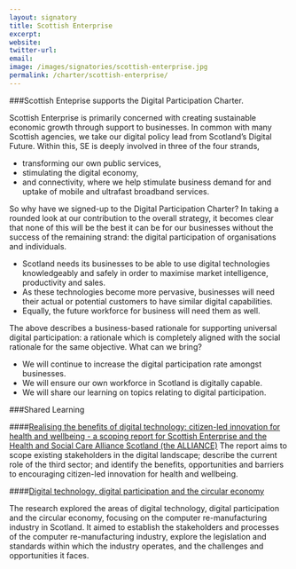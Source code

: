 ```yaml
---
layout: signatory
title: Scottish Enterprise
excerpt: 
website: 
twitter-url: 
email: 
image: /images/signatories/scottish-enterprise.jpg
permalink: /charter/scottish-enterprise/
---
```


###Scottish Enteprise supports the Digital Participation Charter.

Scottish Enterprise is primarily concerned with creating sustainable economic growth through support to businesses. 
In common with many Scottish agencies, we take our digital policy lead from Scotland’s Digital Future. Within this, SE is deeply involved in three of the four strands, 
- transforming our own public services, 
- stimulating the digital economy, 
- and connectivity, where we help stimulate business demand for and uptake of mobile and ultrafast broadband services.

So why have we signed-up to the Digital Participation Charter? 
In taking a rounded look at our contribution to the overall strategy, it becomes clear that none of this will be the best it can be for our businesses without the success of the remaining strand: the digital participation of organisations and individuals. 
- Scotland needs its businesses to be able to use digital technologies knowledgeably and safely in order to maximise market intelligence, productivity and sales. 
- As these technologies become more pervasive, businesses will need their actual or potential customers to have similar digital capabilities. 
- Equally, the future workforce for business will need them as well.
 
The above describes a business-based rationale for supporting universal digital participation: a rationale which is completely aligned with the social rationale for the same objective.
What can we bring? 
- We will continue to increase the digital participation rate amongst businesses. 
- We will ensure our own workforce in Scotland is digitally capable.
- We will share our learning on topics relating to digital participation.

###Shared Learning

####[Realising the benefits of digital technology: citizen-led innovation for health and wellbeing - a scoping report for Scottish Enterprise and the Health and Social Care Alliance Scotland (the ALLIANCE)](http://www.alliance-scotland.org.uk/news-and-events/news/2015/12/benefits-of-digital-technology-citizen-led-participation-report-launch/#.Vs3XXodybVI)
The report aims to scope existing stakeholders in the digital landscape; describe the current role of the third sector; and identify the benefits, opportunities and barriers to encouraging citizen-led innovation for health and wellbeing.


####[Digital technology, digital participation and the circular economy](http://www.evaluationsonline.org.uk/evaluations/Search.do?ui=basic&action=showPromoted&id=581)

The research explored the areas of digital technology, digital participation and the circular economy, focusing on the computer re-manufacturing industry in Scotland. It aimed to establish the stakeholders and processes of the computer re-manufacturing industry, explore the legislation and standards within which the industry operates, and the challenges and opportunities it faces.

